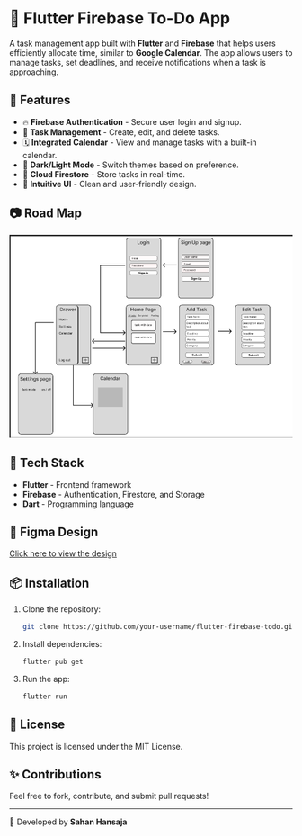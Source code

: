 # 📌 Flutter Firebase To-Do App

A task management app built with **Flutter** and **Firebase** that helps users efficiently allocate time, similar to **Google Calendar**. The app allows users to manage tasks, set deadlines, and receive notifications when a task is approaching.

## 🚀 Features
- 🔥 **Firebase Authentication** - Secure user login and signup.
- 📅 **Task Management** - Create, edit, and delete tasks.
- 🗓 **Integrated Calendar** - View and manage tasks with a built-in calendar.
- 🌙 **Dark/Light Mode** - Switch themes based on preference.
- 📂 **Cloud Firestore** - Store tasks in real-time.
- 🎨 **Intuitive UI** - Clean and user-friendly design.

## 📷 Road Map
![App Screenshot](https://github.com/sahan026/images/blob/main/Screenshot%202025-02-13%20185305.png)

## 📌 Tech Stack
- **Flutter** - Frontend framework
- **Firebase** - Authentication, Firestore, and Storage
- **Dart** - Programming language

## 🎨 Figma Design
[Click here to view the design](https://www.figma.com/design/b2P09YkPC66FEorCnmAALe/To-Do-App?node-id=0-1&m=dev&t=lyxc1lJIuZNff3Qi-1)

## 📦 Installation
1. Clone the repository:
   ```sh
   git clone https://github.com/your-username/flutter-firebase-todo.git
   ```
2. Install dependencies:
   ```sh
   flutter pub get
   ```
2. Run the app:
   ```sh
   flutter run
   ```

## 📜 License
This project is licensed under the MIT License.

## ✨ Contributions
Feel free to fork, contribute, and submit pull requests!

---
🔗 Developed by **Sahan Hansaja**
